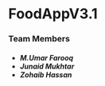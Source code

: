 ﻿# FoodAppV3.1
 <h3> Team Members  </h3>
 <h5><ul> <li>M.Umar Farooq</li>
 <li>Junaid Mukhtar  </li>
 <li>Zohaib Hassan </li></ul>
 </h5>
